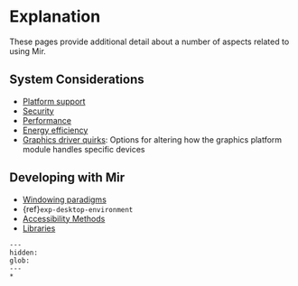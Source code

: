 # Explanation

These pages provide additional detail about a number of aspects related to using Mir.

## System Considerations

- [Platform support](platform-support.md)
- [Security](security.md)
- [Performance](performance.md)
- [Energy efficiency](energy-efficiency.md)
- [Graphics driver quirks](driver-quirks.md): Options for altering how the graphics platform module handles specific devices

## Developing with Mir

- [Windowing paradigms](window-positions-under-wayland.md)
- {ref}`exp-desktop-environment`
- [Accessibility Methods](accessibility-methods.md)
- [Libraries](consumer-libraries.md)

```{toctree}
---
hidden:
glob:
---
*
```

